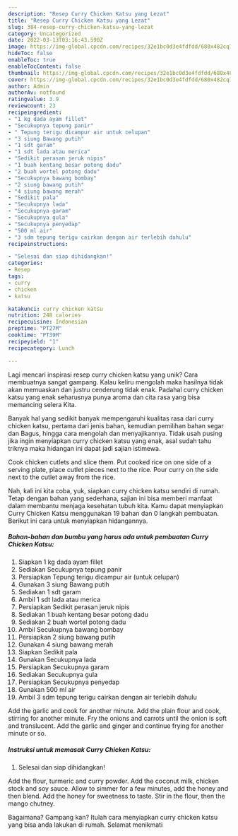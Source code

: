 ```yaml
---
description: "Resep Curry Chicken Katsu yang Lezat"
title: "Resep Curry Chicken Katsu yang Lezat"
slug: 384-resep-curry-chicken-katsu-yang-lezat
category: Uncategorized
date: 2022-03-13T03:16:43.590Z
image: https://img-global.cpcdn.com/recipes/32e1bc0d3e4fdfdd/680x482cq70/curry-chicken-katsu-foto-resep-utama.jpg
hideToc: false
enableToc: true
enableTocContent: false
thumbnail: https://img-global.cpcdn.com/recipes/32e1bc0d3e4fdfdd/680x482cq70/curry-chicken-katsu-foto-resep-utama.jpg
cover: https://img-global.cpcdn.com/recipes/32e1bc0d3e4fdfdd/680x482cq70/curry-chicken-katsu-foto-resep-utama.jpg
author: Admin
authorAv: notfound
ratingvalue: 3.9
reviewcount: 23
recipeingredient:
- "1 kg dada ayam fillet"
- "Secukupnya tepung panir"
- " Tepung terigu dicampur air untuk celupan"
- "3 siung Bawang putih"
- "1 sdt garam"
- "1 sdt lada atau merica"
- "Sedikit perasan jeruk nipis"
- "1 buah kentang besar potong dadu"
- "2 buah wortel potong dadu"
- "Secukupnya bawang bombay"
- "2 siung bawang putih"
- "4 siung bawang merah"
- "Sedikit pala"
- "Secukupnya lada"
- "Secukupnya garam"
- "Secukupnya gula"
- "Secukupnya penyedap"
- "500 ml air"
- "3 sdm tepung terigu cairkan dengan air terlebih dahulu"
recipeinstructions:

- "Selesai dan siap dihidangkan!"
categories:
- Resep
tags:
- curry
- chicken
- katsu

katakunci: curry chicken katsu 
nutrition: 248 calories
recipecuisine: Indonesian
preptime: "PT27M"
cooktime: "PT39M"
recipeyield: "1"
recipecategory: Lunch

---
```





Lagi mencari inspirasi resep curry chicken katsu yang unik? Cara membuatnya sangat gampang. Kalau keliru mengolah maka hasilnya tidak akan memuaskan dan justru cenderung tidak enak. Padahal curry chicken katsu yang enak seharusnya punya aroma dan cita rasa yang bisa memancing selera Kita.





Banyak hal yang sedikit banyak mempengaruhi kualitas rasa dari curry chicken katsu, pertama dari jenis bahan, kemudian pemilihan bahan segar dan Bagus, hingga cara mengolah dan menyajikannya. Tidak usah pusing jika ingin menyiapkan curry chicken katsu yang enak,      asal sudah tahu triknya maka hidangan ini dapat jadi sajian istimewa.














Cook chicken cutlets and slice them. Put cooked rice on one side of a serving plate, place cutlet pieces next to the rice. Pour curry on the side next to the cutlet away from the rice.






Nah, kali ini kita coba, yuk, siapkan curry chicken katsu sendiri di rumah. Tetap dengan bahan yang sederhana, sajian ini bisa memberi manfaat dalam membantu menjaga kesehatan tubuh kita. Kamu dapat menyiapkan Curry Chicken Katsu menggunakan 19 bahan dan 0 langkah pembuatan. Berikut ini cara untuk menyiapkan hidangannya.

<!--inarticleads1-->

##### Bahan-bahan dan bumbu yang harus ada untuk pembuatan Curry Chicken Katsu:

1. Siapkan 1 kg dada ayam fillet
1. Sediakan Secukupnya tepung panir
1. Persiapkan  Tepung terigu dicampur air (untuk celupan)
1. Gunakan 3 siung Bawang putih
1. Sediakan 1 sdt garam
1. Ambil 1 sdt lada atau merica
1. Persiapkan Sedikit perasan jeruk nipis
1. Sediakan 1 buah kentang besar potong dadu
1. Sediakan 2 buah wortel potong dadu
1. Ambil Secukupnya bawang bombay
1. Persiapkan 2 siung bawang putih
1. Gunakan 4 siung bawang merah
1. Siapkan Sedikit pala
1. Gunakan Secukupnya lada
1. Persiapkan Secukupnya garam
1. Sediakan Secukupnya gula
1. Persiapkan Secukupnya penyedap
1. Gunakan 500 ml air
1. Ambil 3 sdm tepung terigu cairkan dengan air terlebih dahulu


Add the garlic and cook for another minute. Add the plain flour and cook, stirring for another minute. Fry the onions and carrots until the onion is soft and translucent. Add the garlic and ginger and continue frying for another minute or so. 

<!--inarticleads2-->

##### Instruksi untuk memasak Curry Chicken Katsu:


1. Selesai dan siap dihidangkan!

Add the flour, turmeric and curry powder. Add the coconut milk, chicken stock and soy sauce. Allow to simmer for a few minutes, add the honey and then blend. Add the honey for sweetness to taste. Stir in the flour, then the mango chutney. 

Bagaimana? Gampang kan? Itulah cara menyiapkan curry chicken katsu yang bisa anda lakukan di rumah. Selamat menikmati
